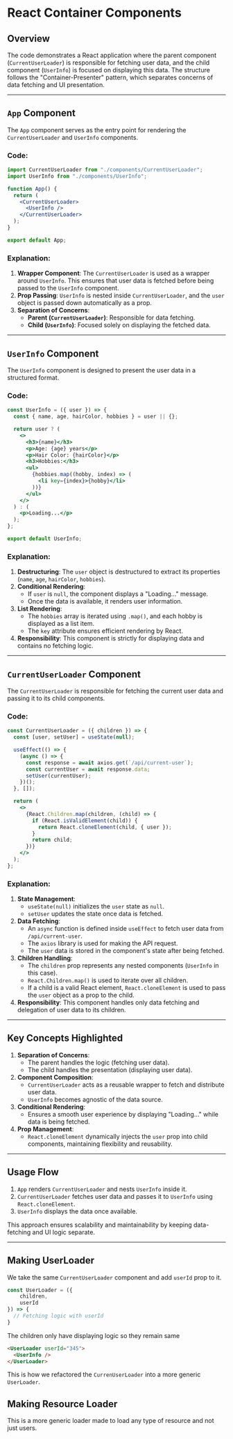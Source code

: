 # React Container Components

## Overview
The code demonstrates a React application where the parent component (`CurrentUserLoader`) is responsible for fetching user data, and the child component (`UserInfo`) is focused on displaying this data. The structure follows the "Container-Presenter" pattern, which separates concerns of data fetching and UI presentation.

---

## `App` Component
The `App` component serves as the entry point for rendering the `CurrentUserLoader` and `UserInfo` components.

### Code:
```jsx
import CurrentUserLoader from "./components/CurrentUserLoader";
import UserInfo from "./components/UserInfo";

function App() {
  return (
    <CurrentUserLoader>
      <UserInfo />
    </CurrentUserLoader>
  );
}

export default App;
```

### Explanation:
1. **Wrapper Component**: The `CurrentUserLoader` is used as a wrapper around `UserInfo`. This ensures that user data is fetched before being passed to the `UserInfo` component.
2. **Prop Passing**: `UserInfo` is nested inside `CurrentUserLoader`, and the `user` object is passed down automatically as a prop.
3. **Separation of Concerns**: 
   - **Parent (`CurrentUserLoader`)**: Responsible for data fetching.
   - **Child (`UserInfo`)**: Focused solely on displaying the fetched data.

---

## `UserInfo` Component
The `UserInfo` component is designed to present the user data in a structured format.

### Code:
```jsx
const UserInfo = ({ user }) => {
  const { name, age, hairColor, hobbies } = user || {};

  return user ? (
    <>
      <h3>{name}</h3>
      <p>Age: {age} years</p>
      <p>Hair Color: {hairColor}</p>
      <h3>Hobbies:</h3>
      <ul>
        {hobbies.map((hobby, index) => (
          <li key={index}>{hobby}</li>
        ))}
      </ul>
    </>
  ) : (
    <p>Loading...</p>
  );
};

export default UserInfo;
```

### Explanation:
1. **Destructuring**: The `user` object is destructured to extract its properties (`name`, `age`, `hairColor`, `hobbies`).
2. **Conditional Rendering**: 
   - If `user` is `null`, the component displays a "Loading..." message.
   - Once the data is available, it renders user information.
3. **List Rendering**:
   - The `hobbies` array is iterated using `.map()`, and each hobby is displayed as a list item.
   - The `key` attribute ensures efficient rendering by React.
4. **Responsibility**: This component is strictly for displaying data and contains no fetching logic.

---

## `CurrentUserLoader` Component
The `CurrentUserLoader` is responsible for fetching the current user data and passing it to its child components.

### Code:
```jsx
const CurrentUserLoader = ({ children }) => {
  const [user, setUser] = useState(null);

  useEffect(() => {
    (async () => {
      const response = await axios.get(`/api/current-user`);
      const currentUser = await response.data;
      setUser(currentUser);
    })();
  }, []);

  return (
    <>
      {React.Children.map(children, (child) => {
        if (React.isValidElement(child)) {
          return React.cloneElement(child, { user });
        }
        return child;
      })}
    </>
  );
};
```

### Explanation:
1. **State Management**:
   - `useState(null)` initializes the `user` state as `null`.
   - `setUser` updates the state once data is fetched.
2. **Data Fetching**:
   - An `async` function is defined inside `useEffect` to fetch user data from `/api/current-user`.
   - The `axios` library is used for making the API request.
   - The `user` data is stored in the component's state after being fetched.
3. **Children Handling**:
   - The `children` prop represents any nested components (`UserInfo` in this case).
   - `React.Children.map()` is used to iterate over all children.
   - If a child is a valid React element, `React.cloneElement` is used to pass the `user` object as a prop to the child.
4. **Responsibility**: This component handles only data fetching and delegation of user data to its children.

---

## Key Concepts Highlighted
1. **Separation of Concerns**:
   - The parent handles the logic (fetching user data).
   - The child handles the presentation (displaying user data).
2. **Component Composition**:
   - `CurrentUserLoader` acts as a reusable wrapper to fetch and distribute user data.
   - `UserInfo` becomes agnostic of the data source.
3. **Conditional Rendering**:
   - Ensures a smooth user experience by displaying "Loading..." while data is being fetched.
4. **Prop Management**:
   - `React.cloneElement` dynamically injects the `user` prop into child components, maintaining flexibility and reusability.

---

## Usage Flow
1. `App` renders `CurrentUserLoader` and nests `UserInfo` inside it.
2. `CurrentUserLoader` fetches user data and passes it to `UserInfo` using `React.cloneElement`.
3. `UserInfo` displays the data once available.

This approach ensures scalability and maintainability by keeping data-fetching and UI logic separate.
<hr>

## Making UserLoader

We take the same `CurrentUserLoader` component and add `userId` prop to it.

```jsx
const UserLoader = ({
    children,
    userId
}) => {
  // Fetching logic with userId
}
```
The children only have displaying logic so they remain same

```html
<UserLoader userId="345">
  <UserInfo />
</UserLoader>
```
This is how we refactored the `CurrenUserLoader` into a more generic `UserLoader`.

## Making Resource Loader
This is a more generic loader made to load any type of resource and not just users.


